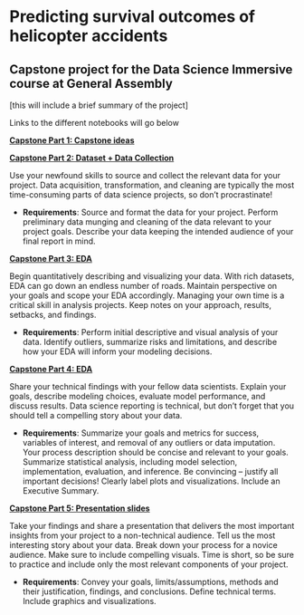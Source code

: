 # Predicting survival outcomes of helicopter accidents
## Capstone project for the Data Science Immersive course at General Assembly

[this will include a brief summary of the project]

Links to the different notebooks will go below

<b><a href="Capstone ideas.pdf">Capstone Part 1: Capstone ideas</a></b>

<b><a href="Capstone Part 2.ipynb">Capstone Part 2: Dataset + Data Collection</a></b>

Use your newfound skills to source and collect the relevant data for your project. Data acquisition, transformation, and cleaning are typically the most time-consuming parts of data science projects, so don’t procrastinate!

- **Requirements**: Source and format the data for your project. Perform preliminary data munging and cleaning of the data relevant to your project goals.  Describe your data keeping the intended audience of your final report in mind.

<b><a href="EDA-Capstone.ipynb">Capstone Part 3: EDA</a></b>

Begin quantitatively describing and visualizing your data. With rich datasets, EDA can go down an endless number of roads. Maintain perspective on your goals and scope your EDA accordingly. Managing your own time is a critical skill in analysis projects.  Keep notes on your approach, results, setbacks, and findings.

- **Requirements**: Perform initial descriptive and visual analysis of your data. Identify outliers, summarize risks and limitations, and describe how your EDA will inform your modeling decisions.

<b><a href="Part 4 .ipynb">Capstone Part 4: EDA</a></b>

Share your technical findings with your fellow data scientists. Explain your goals, describe modeling choices, evaluate model performance, and discuss results. Data science reporting is technical, but don’t forget that you should tell a compelling story about your data.

- **Requirements**: Summarize your goals and metrics for success, variables of interest, and removal of any outliers or data imputation. Your process description should be concise and relevant to your goals. Summarize statistical analysis, including model selection,  implementation, evaluation, and inference. Be convincing – justify all important decisions! Clearly label plots and visualizations. Include an Executive Summary.

<b><a href="Presentation slides.pdf">Capstone Part 5: Presentation slides</a></b>

Take your findings and share a presentation that delivers the most important insights from your project to a non-technical audience. Tell us the most interesting story about your data. Break down your process for a novice audience. Make sure to include compelling visuals. Time is short, so be sure to practice and include only the most relevant components of your project.

- **Requirements**: Convey your goals, limits/assumptions, methods and their justification, findings, and conclusions. Define technical terms. Include graphics and visualizations.


